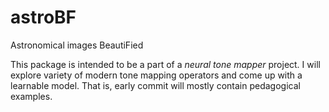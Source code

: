 # astroBF
Astronomical images BeautiFied

This package is intended to be a part of a *neural tone mapper* project. 
I will explore variety of modern tone mapping operators and come up with a learnable model. 
That is, early commit will mostly contain pedagogical examples.